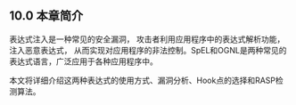 ##  10.0 本章简介

表达式注入是一种常见的安全漏洞， 攻击者利用应用程序中的表达式解析功能，注入恶意表达式，
从而实现对应用程序的非法控制。SpEL和OGNL是两种常见的表达式语言，广泛应用于各种应用程序中。

本文将详细介绍这两种表达式的使用方式、漏洞分析、Hook点的选择和RASP检测算法。